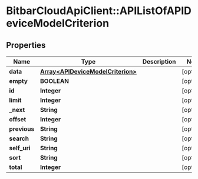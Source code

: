 # BitbarCloudApiClient::APIListOfAPIDeviceModelCriterion

## Properties
Name | Type | Description | Notes
------------ | ------------- | ------------- | -------------
**data** | [**Array&lt;APIDeviceModelCriterion&gt;**](APIDeviceModelCriterion.md) |  | [optional] 
**empty** | **BOOLEAN** |  | [optional] 
**id** | **Integer** |  | [optional] 
**limit** | **Integer** |  | [optional] 
**_next** | **String** |  | [optional] 
**offset** | **Integer** |  | [optional] 
**previous** | **String** |  | [optional] 
**search** | **String** |  | [optional] 
**self_uri** | **String** |  | [optional] 
**sort** | **String** |  | [optional] 
**total** | **Integer** |  | [optional] 



